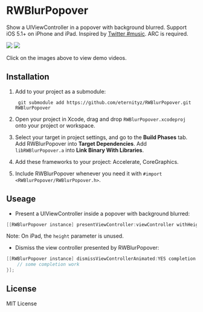 RWBlurPopover
=============

Show a UIViewController in a popover with background blurred. Support iOS 5.1+ on iPhone and iPad. Inspired by [Twitter #music](https://itunes.apple.com/us/app/twitter-music/id625541612). ARC is required.

[![](http://zhangbin.cc/temp/RWBlurPopover/demo-iPhone.jpg)](http://zhangbin.cc/temp/RWBlurPopover/demo-iPhone.mp4)
[![](http://zhangbin.cc/temp/RWBlurPopover/demo-iPad.jpg)](http://zhangbin.cc/temp/RWBlurPopover/demo-iPad.mp4)

Click on the images above to view demo videos.

Installation
----

1. Add to your project as a submodule: 
    
        git submodule add https://github.com/eternityz/RWBlurPopover.git RWBlurPopover

2. Open your project in Xcode, drag and drop `RWBlurPopover.xcodeproj` onto your project or workspace.
3. Select your target in project settings, and go to the **Build Phases** tab. Add RWBlurPopover into **Target Dependencies**. Add `libRWBlurPopover.a` into **Link Binary With Libraries**. 
4. Add these frameworks to your project: Accelerate, CoreGraphics.
5. Include RWBlurPopover whenever you need it with `#import <RWBlurPopover/RWBlurPopover.h>`.

Useage
----
- Present a UIViewController inside a popover with background blurred:

```objective-c
[[RWBlurPopover instance] presentViewController:viewController withHeight:300];
```

Note: On iPad, the `height` parameter is unused.

- Dismiss the view controller presented by RWBlurPopover:

```objective-c
[[RWBlurPopover instance] dismissViewControllerAnimated:YES completion:^(void){
    // some completion work
}];
```

License
----
MIT License
